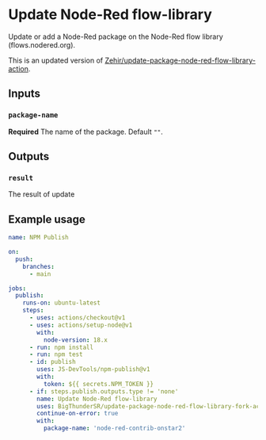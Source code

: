 # Update Node-Red flow-library

Update or add a Node-Red package on the Node-Red flow library (flows.nodered.org).

This is an updated version of [Zehir/update-package-node-red-flow-library-action](https://github.com/Zehir/update-package-node-red-flow-library-action).

## Inputs

### `package-name`

**Required** The name of the package. Default `""`.

## Outputs

### `result`

The result of update

## Example usage

```yaml
name: NPM Publish

on:
  push:
    branches:
      - main

jobs:
  publish:
    runs-on: ubuntu-latest
    steps:
      - uses: actions/checkout@v1
      - uses: actions/setup-node@v1
        with:
          node-version: 18.x
      - run: npm install
      - run: npm test
      - id: publish
        uses: JS-DevTools/npm-publish@v1
        with:
          token: ${{ secrets.NPM_TOKEN }}
      - if: steps.publish.outputs.type != 'none'
        name: Update Node-Red flow-library
        uses: BigThunderSR/update-package-node-red-flow-library-fork-action@v1.1.0
        continue-on-error: true
        with:
          package-name: 'node-red-contrib-onstar2'

```
